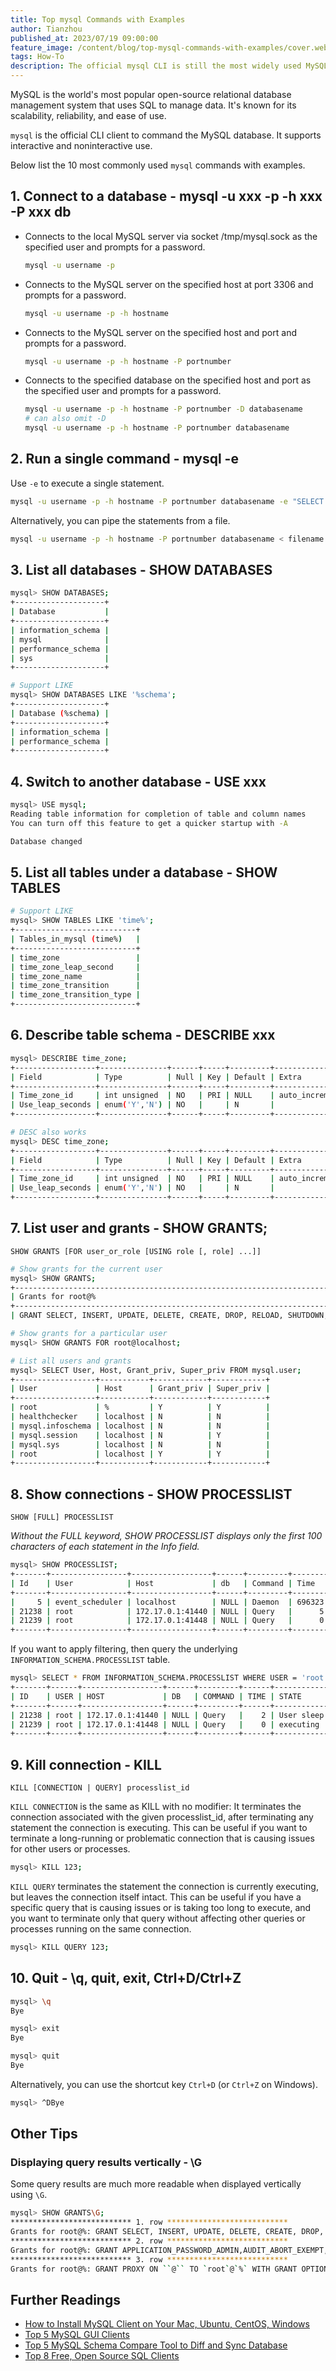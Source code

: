 ```yaml
---
title: Top mysql Commands with Examples
author: Tianzhou
published_at: 2023/07/19 09:00:00
feature_image: /content/blog/top-mysql-commands-with-examples/cover.webp
tags: How-To
description: The official mysql CLI is still the most widely used MySQL client. Let's learn the most common mysql commands by example.
---
```


MySQL is the world's most popular open-source relational database management system that uses SQL to manage data.
It's known for its scalability, reliability, and ease of use.

`mysql` is the official CLI client to command the MySQL database. It supports interactive and noninteractive use.

Below list the 10 most commonly used `mysql` commands with examples.

## 1. Connect to a database - mysql -u xxx -p -h xxx -P xxx db

- Connects to the local MySQL server via socket /tmp/mysql.sock as the specified user and prompts for a password.

  ```bash
  mysql -u username -p
  ```

- Connects to the MySQL server on the specified host at port 3306 and prompts for a password.

  ```bash
  mysql -u username -p -h hostname
  ```

- Connects to the MySQL server on the specified host and port and prompts for a password.

  ```bash
  mysql -u username -p -h hostname -P portnumber
  ```

- Connects to the specified database on the specified host and port as the specified user and prompts for a password.

  ```bash
  mysql -u username -p -h hostname -P portnumber -D databasename
  # can also omit -D
  mysql -u username -p -h hostname -P portnumber databasename
  ```

## 2. Run a single command - mysql -e

Use `-e` to execute a single statement.

```bash
mysql -u username -p -h hostname -P portnumber databasename -e "SELECT 1"
```

Alternatively, you can pipe the statements from a file.

```bash
mysql -u username -p -h hostname -P portnumber databasename < filename.sql
```

## 3. List all databases - SHOW DATABASES

```bash
mysql> SHOW DATABASES;
+--------------------+
| Database           |
+--------------------+
| information_schema |
| mysql              |
| performance_schema |
| sys                |
+--------------------+
```

```bash
# Support LIKE
mysql> SHOW DATABASES LIKE '%schema';
+--------------------+
| Database (%schema) |
+--------------------+
| information_schema |
| performance_schema |
+--------------------+
```

## 4. Switch to another database - USE xxx

```bash
mysql> USE mysql;
Reading table information for completion of table and column names
You can turn off this feature to get a quicker startup with -A

Database changed
```

## 5. List all tables under a database - SHOW TABLES

```bash
# Support LIKE
mysql> SHOW TABLES LIKE 'time%';
+---------------------------+
| Tables_in_mysql (time%)   |
+---------------------------+
| time_zone                 |
| time_zone_leap_second     |
| time_zone_name            |
| time_zone_transition      |
| time_zone_transition_type |
+---------------------------+
```

## 6. Describe table schema - DESCRIBE xxx

```bash
mysql> DESCRIBE time_zone;
+------------------+---------------+------+-----+---------+----------------+
| Field            | Type          | Null | Key | Default | Extra          |
+------------------+---------------+------+-----+---------+----------------+
| Time_zone_id     | int unsigned  | NO   | PRI | NULL    | auto_increment |
| Use_leap_seconds | enum('Y','N') | NO   |     | N       |                |
+------------------+---------------+------+-----+---------+----------------+
```

```bash
# DESC also works
mysql> DESC time_zone;
+------------------+---------------+------+-----+---------+----------------+
| Field            | Type          | Null | Key | Default | Extra          |
+------------------+---------------+------+-----+---------+----------------+
| Time_zone_id     | int unsigned  | NO   | PRI | NULL    | auto_increment |
| Use_leap_seconds | enum('Y','N') | NO   |     | N       |                |
+------------------+---------------+------+-----+---------+----------------+
```

## 7. List user and grants - SHOW GRANTS;

`SHOW GRANTS
    [FOR user_or_role
        [USING role [, role] ...]]`

```bash
# Show grants for the current user
mysql> SHOW GRANTS;
+------------------------------------------------------------------------------------------------------------------------------------------------------------------------------------------------------------------------------------------------------------------------------------------------------------------------------------------------------------------------------------------------------------------------------------------------------------------------------------------------------------------------------------------------------------------------------------------------------------------------------------------------------------------------------------------------------------------------------------------------------------------+
| Grants for root@%                                                                                                                                                                                                                                                                                                                                                                                                                                                                                                                                                                                                                                                                                                                                                |
+------------------------------------------------------------------------------------------------------------------------------------------------------------------------------------------------------------------------------------------------------------------------------------------------------------------------------------------------------------------------------------------------------------------------------------------------------------------------------------------------------------------------------------------------------------------------------------------------------------------------------------------------------------------------------------------------------------------------------------------------------------------+
| GRANT SELECT, INSERT, UPDATE, DELETE, CREATE, DROP, RELOAD, SHUTDOWN, PROCESS, FILE, REFERENCES, INDEX, ALTER, SHOW DATABASES, SUPER, CREATE TEMPORARY TABLES, LOCK TABLES, EXECUTE, REPLICATION SLAVE, REPLICATION CLIENT, CREATE VIEW, SHOW VIEW, CREATE ROUTINE, ALTER ROUTINE, CREATE USER, EVENT, TRIGGER, CREATE TABLESPACE, CREATE ROLE, DROP ROLE ON *.* TO `root`@`%` WITH GRANT OPTION                                                                                                                                                                                                                                                                                                                                                                 |
```

```bash
# Show grants for a particular user
mysql> SHOW GRANTS FOR root@localhost;
```

```bash
# List all users and grants
mysql> SELECT User, Host, Grant_priv, Super_priv FROM mysql.user;
+------------------+-----------+------------+------------+
| User             | Host      | Grant_priv | Super_priv |
+------------------+-----------+------------+------------+
| root             | %         | Y          | Y          |
| healthchecker    | localhost | N          | N          |
| mysql.infoschema | localhost | N          | N          |
| mysql.session    | localhost | N          | Y          |
| mysql.sys        | localhost | N          | N          |
| root             | localhost | Y          | Y          |
+------------------+-----------+------------+------------+
```

## 8. Show connections - SHOW PROCESSLIST

`SHOW [FULL] PROCESSLIST`

_Without the FULL keyword, SHOW PROCESSLIST displays only the first 100 characters of each statement in the Info field._

```bash
mysql> SHOW PROCESSLIST;
+-------+-----------------+------------------+------+---------+--------+------------------------+-------------------+
| Id    | User            | Host             | db   | Command | Time   | State                  | Info              |
+-------+-----------------+------------------+------+---------+--------+------------------------+-------------------+
|     5 | event_scheduler | localhost        | NULL | Daemon  | 696323 | Waiting on empty queue | NULL              |
| 21238 | root            | 172.17.0.1:41440 | NULL | Query   |      5 | User sleep             | SELECT SLEEP(100) |
| 21239 | root            | 172.17.0.1:41448 | NULL | Query   |      0 | init                   | SHOW PROCESSLIST  |
+-------+-----------------+------------------+------+---------+--------+------------------------+-------------------+
```

If you want to apply filtering, then query the underlying `INFORMATION_SCHEMA.PROCESSLIST` table.

```bash
mysql> SELECT * FROM INFORMATION_SCHEMA.PROCESSLIST WHERE USER = 'root';
+-------+------+------------------+------+---------+------+------------+------------------------------------------------------------------+
| ID    | USER | HOST             | DB   | COMMAND | TIME | STATE      | INFO                                                             |
+-------+------+------------------+------+---------+------+------------+------------------------------------------------------------------+
| 21238 | root | 172.17.0.1:41440 | NULL | Query   |    2 | User sleep | SELECT SLEEP(100)                                                |
| 21239 | root | 172.17.0.1:41448 | NULL | Query   |    0 | executing  | SELECT * FROM INFORMATION_SCHEMA.PROCESSLIST WHERE USER = 'root' |
+-------+------+------------------+------+---------+------+------------+------------------------------------------------------------------+
```

## 9. Kill connection - KILL

`KILL [CONNECTION | QUERY] processlist_id`

`KILL CONNECTION` is the same as KILL with no modifier: It terminates the connection associated with the given processlist_id, after terminating any statement the connection is executing. This can be useful if you want to terminate a long-running or problematic connection that is causing issues for other users or processes.

```bash
mysql> KILL 123;
```

`KILL QUERY` terminates the statement the connection is currently executing, but leaves the connection itself intact. This can be useful if you have a specific query that is causing issues or is taking too long to execute, and you want to terminate only that query without affecting other queries or processes running on the same connection.

```bash
mysql> KILL QUERY 123;
```

## 10. Quit - \q, quit, exit, Ctrl+D/Ctrl+Z

```bash
mysql> \q
Bye
```

```bash
mysql> exit
Bye
```

```bash
mysql> quit
Bye
```

Alternatively, you can use the shortcut key `Ctrl+D` (or `Ctrl+Z` on Windows).

```bash
mysql> ^DBye
```

## Other Tips

### Displaying query results vertically - \G

Some query results are much more readable when displayed vertically using `\G`.

```bash
mysql> SHOW GRANTS\G;
*************************** 1. row ***************************
Grants for root@%: GRANT SELECT, INSERT, UPDATE, DELETE, CREATE, DROP, RELOAD, SHUTDOWN, PROCESS, FILE, REFERENCES, INDEX, ALTER, SHOW DATABASES, SUPER, CREATE TEMPORARY TABLES, LOCK TABLES, EXECUTE, REPLICATION SLAVE, REPLICATION CLIENT, CREATE VIEW, SHOW VIEW, CREATE ROUTINE, ALTER ROUTINE, CREATE USER, EVENT, TRIGGER, CREATE TABLESPACE, CREATE ROLE, DROP ROLE ON *.* TO `root`@`%` WITH GRANT OPTION
*************************** 2. row ***************************
Grants for root@%: GRANT APPLICATION_PASSWORD_ADMIN,AUDIT_ABORT_EXEMPT,AUDIT_ADMIN,AUTHENTICATION_POLICY_ADMIN,BACKUP_ADMIN,BINLOG_ADMIN,BINLOG_ENCRYPTION_ADMIN,CLONE_ADMIN,CONNECTION_ADMIN,ENCRYPTION_KEY_ADMIN,FIREWALL_EXEMPT,FLUSH_OPTIMIZER_COSTS,FLUSH_STATUS,FLUSH_TABLES,FLUSH_USER_RESOURCES,GROUP_REPLICATION_ADMIN,GROUP_REPLICATION_STREAM,INNODB_REDO_LOG_ARCHIVE,INNODB_REDO_LOG_ENABLE,PASSWORDLESS_USER_ADMIN,PERSIST_RO_VARIABLES_ADMIN,REPLICATION_APPLIER,REPLICATION_SLAVE_ADMIN,RESOURCE_GROUP_ADMIN,RESOURCE_GROUP_USER,ROLE_ADMIN,SENSITIVE_VARIABLES_OBSERVER,SERVICE_CONNECTION_ADMIN,SESSION_VARIABLES_ADMIN,SET_USER_ID,SHOW_ROUTINE,SYSTEM_USER,SYSTEM_VARIABLES_ADMIN,TABLE_ENCRYPTION_ADMIN,XA_RECOVER_ADMIN ON *.* TO `root`@`%` WITH GRANT OPTION
*************************** 3. row ***************************
Grants for root@%: GRANT PROXY ON ``@`` TO `root`@`%` WITH GRANT OPTION
```

## Further Readings

- [How to Install MySQL Client on Your Mac, Ubuntu, CentOS, Windows](/blog/how-to-install-mysql-client-on-mac-ubuntu-centos-windows)
- [Top 5 MySQL GUI Clients](/blog/top-mysql-gui-client)
- [Top 5 MySQL Schema Compare Tool to Diff and Sync Database](/blog/top-mysql-schema-compare-tools)
- [Top 8 Free, Open Source SQL Clients](/blog/top-open-source-sql-clients)
